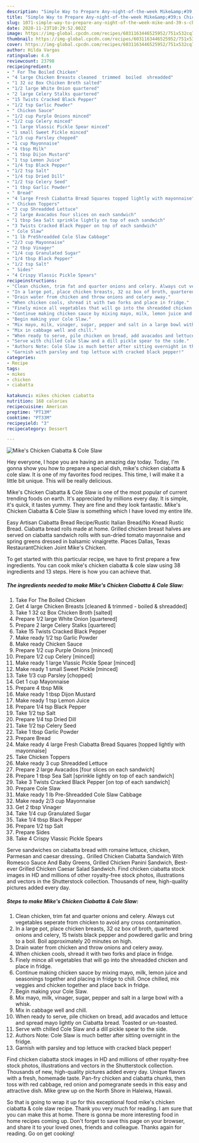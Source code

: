 ```yaml
---
description: "Simple Way to Prepare Any-night-of-the-week Mike&amp;#39;s Chicken Ciabatta &amp;amp; Cole Slaw"
title: "Simple Way to Prepare Any-night-of-the-week Mike&amp;#39;s Chicken Ciabatta &amp;amp; Cole Slaw"
slug: 1071-simple-way-to-prepare-any-night-of-the-week-mike-and-39-s-chicken-ciabatta-and-amp-cole-slaw
date: 2020-11-23T10:29:52.002Z
image: https://img-global.cpcdn.com/recipes/6031163446525952/751x532cq70/mikes-chicken-ciabatta-cole-slaw-recipe-main-photo.jpg
thumbnail: https://img-global.cpcdn.com/recipes/6031163446525952/751x532cq70/mikes-chicken-ciabatta-cole-slaw-recipe-main-photo.jpg
cover: https://img-global.cpcdn.com/recipes/6031163446525952/751x532cq70/mikes-chicken-ciabatta-cole-slaw-recipe-main-photo.jpg
author: Hilda Vargas
ratingvalue: 4.6
reviewcount: 23798
recipeingredient:
- " For The Boiled Chicken"
- "4 large Chicken Breasts cleaned  trimmed  boiled  shreadded"
- "1 32 oz Box Chicken Broth salted"
- "1/2 large White Onion quartered"
- "2 large Celery Stalks quartered"
- "15 Twists Cracked Black Pepper"
- "1/2 tsp Garlic Powder"
- " Chicken Sauce"
- "1/2 cup Purple Onions minced"
- "1/2 cup Celery minced"
- "1 large Vlassic Pickle Spear minced"
- "1 small Sweet Pickle minced"
- "1/3 cup Parsley chopped"
- "1 cup Mayonnaise"
- "4 tbsp Milk"
- "1 tbsp Dijon Mustard"
- "1 tsp Lemon Juice"
- "1/4 tsp Black Pepper"
- "1/2 tsp Salt"
- "1/4 tsp Dried Dill"
- "1/2 tsp Celery Seed"
- "1 tbsp Garlic Powder"
- " Bread"
- "4 large Fresh Ciabatta Bread Squares topped lightly with mayonnaise"
- " Chicken Toppers"
- "3 cup Shreadded Lettuce"
- "2 large Avacados four slices on each sandwich"
- "1 tbsp Sea Salt sprinkle lightly on top of each sandwich"
- "3 Twists Cracked Black Pepper on top of each sandwich"
- " Cole Slaw"
- "1 lb PreShreadded Cole Slaw Cabbage"
- "2/3 cup Mayonnaise"
- "2 tbsp Vinager"
- "1/4 cup Granulated Sugar"
- "1/4 tbsp Black Pepper"
- "1/2 tsp Salt"
- " Sides"
- "4 Crispy Vlassic Pickle Spears"
recipeinstructions:
- "Clean chicken, trim fat and quarter onions and celery. Always cut vegetables seperate from chicken to avoid any cross contamination."
- "In a large pot, place chicken breasts, 32 oz box of broth, quartered onions and celery, 15 twists black pepper and powdered garlic and bring to a boil. Boil approximately 20 minutes on high."
- "Drain water from chicken and throw onions and celery away."
- "When chicken cools, shread it with two forks and place in fridge."
- "Finely mince all vegetables that will go into the shreadded chicken and place in fridge."
- "Continue making chicken sauce by mixing mayo, milk, lemon juice and seasonings together and placing in fridge to chill. Once chilled, mix veggies and chicken together and place back in fridge."
- "Begin making your Cole Slaw."
- "Mix mayo, milk, vinager, sugar, pepper and salt in a large bowl with a whisk."
- "Mix in cabbage well and chill."
- "When ready to serve, pile chicken on bread, add avacados and lettuce and spread mayo lightly on Ciabatta bread. Toasted or un-toasted."
- "Serve with chilled Cole Slaw and a dill pickle spear to the side."
- "Authors Note: Cole Slaw is much better after sitting overnight in the fridge."
- "Garnish with parsley and top lettuce with cracked black pepper!"
categories:
- Recipe
tags:
- mikes
- chicken
- ciabatta

katakunci: mikes chicken ciabatta 
nutrition: 168 calories
recipecuisine: American
preptime: "PT13M"
cooktime: "PT33M"
recipeyield: "3"
recipecategory: Dessert

---
```



![Mike&#39;s Chicken Ciabatta &amp; Cole Slaw](https://img-global.cpcdn.com/recipes/6031163446525952/751x532cq70/mikes-chicken-ciabatta-cole-slaw-recipe-main-photo.jpg)

Hey everyone, I hope you are having an amazing day today. Today, I'm gonna show you how to prepare a special dish, mike&#39;s chicken ciabatta &amp; cole slaw. It is one of my favorites food recipes. This time, I will make it a little bit unique. This will be really delicious.

Mike&#39;s Chicken Ciabatta &amp; Cole Slaw is one of the most popular of current trending foods on earth. It's appreciated by millions every day. It is simple, it's quick, it tastes yummy. They are fine and they look fantastic. Mike&#39;s Chicken Ciabatta &amp; Cole Slaw is something which I have loved my entire life.

Easy Artisan Ciabatta Bread Recipe/Rustic Italian Bread/No Knead Rustic Bread. Ciabatta bread rolls made at home. Grilled chicken breast halves are served on ciabatta sandwich rolls with sun-dried tomato mayonnaise and spring greens dressed in balsamic vinaigrette. Places Dallas, Texas RestaurantChicken Joint Mike&#39;s Chicken.


To get started with this particular recipe, we have to first prepare a few ingredients. You can cook mike&#39;s chicken ciabatta &amp; cole slaw using 38 ingredients and 13 steps. Here is how you can achieve that.

<!--inarticleads1-->

##### The ingredients needed to make Mike&#39;s Chicken Ciabatta &amp; Cole Slaw:

1. Take  For The Boiled Chicken
1. Get 4 large Chicken Breasts [cleaned &amp; trimmed - boiled &amp; shreadded]
1. Take 1 32 oz Box Chicken Broth [salted]
1. Prepare 1/2 large White Onion [quartered]
1. Prepare 2 large Celery Stalks [quartered]
1. Take 15 Twists Cracked Black Pepper
1. Make ready 1/2 tsp Garlic Powder
1. Make ready  Chicken Sauce
1. Prepare 1/2 cup Purple Onions [minced]
1. Prepare 1/2 cup Celery [minced]
1. Make ready 1 large Vlassic Pickle Spear [minced]
1. Make ready 1 small Sweet Pickle [minced]
1. Take 1/3 cup Parsley [chopped]
1. Get 1 cup Mayonnaise
1. Prepare 4 tbsp Milk
1. Make ready 1 tbsp Dijon Mustard
1. Make ready 1 tsp Lemon Juice
1. Prepare 1/4 tsp Black Pepper
1. Take 1/2 tsp Salt
1. Prepare 1/4 tsp Dried Dill
1. Take 1/2 tsp Celery Seed
1. Take 1 tbsp Garlic Powder
1. Prepare  Bread
1. Make ready 4 large Fresh Ciabatta Bread Squares [topped lightly with mayonnaise]
1. Take  Chicken Toppers
1. Make ready 3 cup Shreadded Lettuce
1. Prepare 2 large Avacados [four slices on each sandwich]
1. Prepare 1 tbsp Sea Salt [sprinkle lightly on top of each sandwich]
1. Take 3 Twists Cracked Black Pepper [on top of each sandwich]
1. Prepare  Cole Slaw
1. Make ready 1 lb Pre-Shreadded Cole Slaw Cabbage
1. Make ready 2/3 cup Mayonnaise
1. Get 2 tbsp Vinager
1. Take 1/4 cup Granulated Sugar
1. Take 1/4 tbsp Black Pepper
1. Prepare 1/2 tsp Salt
1. Prepare  Sides
1. Take 4 Crispy Vlassic Pickle Spears


Serve sandwiches on ciabatta bread with romaine lettuce, chicken, Parmesan and caesar dressing.. Grilled Chicken Ciabatta Sandwich With Romesco Sauce And Baby Greens, Grilled Chicken Panini Sandwich, Best-ever Grilled Chicken Caesar Salad Sandwich. Find chicken ciabatta stock images in HD and millions of other royalty-free stock photos, illustrations and vectors in the Shutterstock collection. Thousands of new, high-quality pictures added every day. 

<!--inarticleads2-->

##### Steps to make Mike&#39;s Chicken Ciabatta &amp; Cole Slaw:

1. Clean chicken, trim fat and quarter onions and celery. Always cut vegetables seperate from chicken to avoid any cross contamination.
1. In a large pot, place chicken breasts, 32 oz box of broth, quartered onions and celery, 15 twists black pepper and powdered garlic and bring to a boil. Boil approximately 20 minutes on high.
1. Drain water from chicken and throw onions and celery away.
1. When chicken cools, shread it with two forks and place in fridge.
1. Finely mince all vegetables that will go into the shreadded chicken and place in fridge.
1. Continue making chicken sauce by mixing mayo, milk, lemon juice and seasonings together and placing in fridge to chill. Once chilled, mix veggies and chicken together and place back in fridge.
1. Begin making your Cole Slaw.
1. Mix mayo, milk, vinager, sugar, pepper and salt in a large bowl with a whisk.
1. Mix in cabbage well and chill.
1. When ready to serve, pile chicken on bread, add avacados and lettuce and spread mayo lightly on Ciabatta bread. Toasted or un-toasted.
1. Serve with chilled Cole Slaw and a dill pickle spear to the side.
1. Authors Note: Cole Slaw is much better after sitting overnight in the fridge.
1. Garnish with parsley and top lettuce with cracked black pepper!


Find chicken ciabatta stock images in HD and millions of other royalty-free stock photos, illustrations and vectors in the Shutterstock collection. Thousands of new, high-quality pictures added every day. Unique flavors with a fresh, homemade taste. Pan-fry chicken and ciabatta chunks, then toss with red cabbage, red onion and pomegranate seeds in this easy and attractive dish. Mike grew up on the North Shore in Haleiwa, Hawaii. 

So that is going to wrap it up for this exceptional food mike&#39;s chicken ciabatta &amp; cole slaw recipe. Thank you very much for reading. I am sure that you can make this at home. There is gonna be more interesting food in home recipes coming up. Don't forget to save this page on your browser, and share it to your loved ones, friends and colleague. Thanks again for reading. Go on get cooking!
